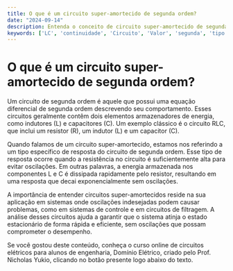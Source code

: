 ```yaml
---
title: O que é um circuito super-amortecido de segunda ordem?
date: "2024-09-14"
description: Entenda o conceito de circuito super-amortecido de segunda ordem e sua importância em circuitos elétricos.
keywords: ['LC', 'continuidade', 'Circuito', 'Valor', 'segunda', 'tipo', 'super-amortecido']
---
```


# O que é um circuito super-amortecido de segunda ordem?

Um circuito de segunda ordem é aquele que possui uma equação diferencial de segunda ordem descrevendo seu comportamento. Esses circuitos geralmente contêm dois elementos armazenadores de energia, como indutores (L) e capacitores (C). Um exemplo clássico é o circuito RLC, que inclui um resistor (R), um indutor (L) e um capacitor (C).

Quando falamos de um circuito super-amortecido, estamos nos referindo a um tipo específico de resposta do circuito de segunda ordem. Esse tipo de resposta ocorre quando a resistência no circuito é suficientemente alta para evitar oscilações. Em outras palavras, a energia armazenada nos componentes L e C é dissipada rapidamente pelo resistor, resultando em uma resposta que decai exponencialmente sem oscilações.

A importância de entender circuitos super-amortecidos reside na sua aplicação em sistemas onde oscilações indesejadas podem causar problemas, como em sistemas de controle e em circuitos de filtragem. A análise desses circuitos ajuda a garantir que o sistema atinja o estado estacionário de forma rápida e eficiente, sem oscilações que possam comprometer o desempenho.

Se você gostou deste conteúdo, conheça o curso online de circuitos elétricos para alunos de engenharia, Domínio Elétrico, criado pelo Prof. Nicholas Yukio, clicando no botão presente logo abaixo do texto.